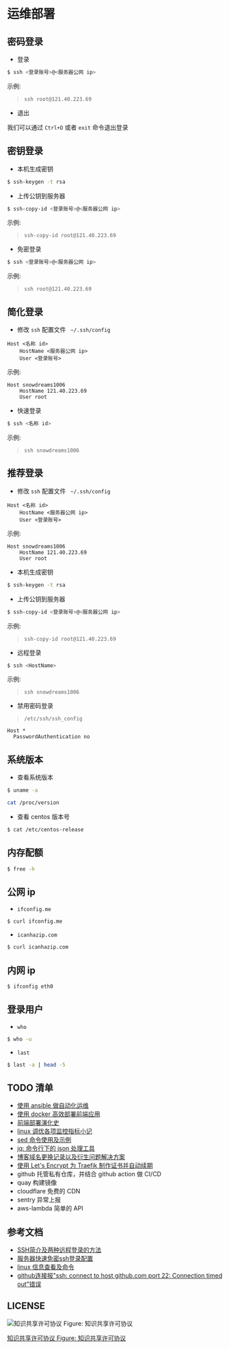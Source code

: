 # 运维部署

## 密码登录

- 登录

```bash
$ ssh <登录账号>@<服务器公网 ip>
```

示例:

> `ssh root@121.40.223.69`

- 退出

我们可以通过 `Ctrl+D` 或者 `exit` 命令退出登录

## 密钥登录

- 本机生成密钥

```bash
$ ssh-keygen -t rsa
```

- 上传公钥到服务器

```bash
$ ssh-copy-id <登录账号>@<服务器公网 ip>
```

示例:

> `ssh-copy-id root@121.40.223.69`

- 免密登录

```bash
$ ssh <登录账号>@<服务器公网 ip>
```

示例:

> `ssh root@121.40.223.69`

## 简化登录

- 修改 `ssh` 配置文件 ` ~/.ssh/config`

```config
Host <名称 id>
    HostName <服务器公网 ip>
    User <登录账号>
```

示例:

```config
Host snowdreams1006
    HostName 121.40.223.69
    User root
```

- 快速登录

```bash
$ ssh <名称 id>
```

示例:

> `ssh snowdreams1006`

## 推荐登录

- 修改 `ssh` 配置文件 ` ~/.ssh/config`

```config
Host <名称 id>
    HostName <服务器公网 ip>
    User <登录账号>
```

示例:

```config
Host snowdreams1006
    HostName 121.40.223.69
    User root
```

-  本机生成密钥

```bash
$ ssh-keygen -t rsa
```

- 上传公钥到服务器

```bash
$ ssh-copy-id <登录账号>@<服务器公网 ip>
```

示例:

> `ssh-copy-id root@121.40.223.69`

- 远程登录

```bash
$ ssh <HostName>
```

示例:

> `ssh snowdreams1006`

- 禁用密码登录

> `/etc/ssh/ssh_config`


```config
Host *
  PasswordAuthentication no
```

## 系统版本

- 查看系统版本

```bash
$ uname -a
```

```bash
cat /proc/version
```

- 查看 centos 版本号

```bash
$ cat /etc/centos-release
```

## 内存配额

```bash
$ free -h
```

## 公网 ip

- `ifconfig.me`

```bash
$ curl ifconfig.me
```

- `icanhazip.com`

```bash
$ curl icanhazip.com
```

## 内网 ip

```bash
$ ifconfig eth0
```

## 登录用户

- `who`

```bash
$ who -u
```

- `last`

```bash
$ last -a | head -5
```

## TODO 清单

- [使用 ansible 做自动化运维](https://juejin.im/post/5dafb50c6fb9a04e1325f2ff)
- [使用 docker 高效部署前端应用](https://github.com/shfshanyue/op-note/blob/master/deploy-fe-with-docker.md)
- [前端部署演化史](https://github.com/shfshanyue/op-note/blob/master/deploy-fe.md)
- [linux 调优各项监控指标小记](https://juejin.im/post/5dae57fbf265da5b5b6c7881)
- [sed 命令使用及示例](https://juejin.im/post/5db1053df265da4d57770c30)
- [jq: 命令行下的 json 处理工具](https://juejin.im/post/5db104f7f265da4d2e121510)
- [博客域名更换记录以及衍生问题解决方案](https://shanyue.tech/post/domain-update-record/#https)
- [使用 Let's Encrypt 为 Traefik 制作证书并自动续期](https://shanyue.tech/post/traefik-https/#%E5%89%8D%E8%A8%80)
- github 托管私有仓库，并结合 github action 做 CI/CD
- quay 构建镜像
- cloudflare 免费的 CDN
- sentry 异常上报
- aws-lambda 简单的 API

## 参考文档

- [SSH简介及两种远程登录的方法](https://blog.csdn.net/li528405176/article/details/82810342)
- [服务器快速免密ssh登录配置](https://juejin.im/post/5da724506fb9a04e2a73d96c)
- [linux 信息查看及命令](https://juejin.im/post/5dad7681f265da5bb86ad2f5)
- [github连接报"ssh: connect to host github.com port 22: Connection timed out"错误](https://www.cnblogs.com/jpfss/p/8094005.html)

## LICENSE

![知识共享许可协议 Figure: 知识共享许可协议](https://i.creativecommons.org/l/by-nc-nd/4.0/88x31.png)

[知识共享许可协议 Figure: 知识共享许可协议](http://creativecommons.org/licenses/by-nc-nd/4.0/)

